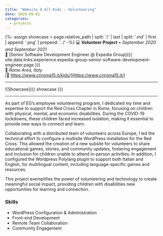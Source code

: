 ```yaml
---
title: "Website 4 All Kids - Volunteering"
date: 2020-09-01
categories:
  - projects
---
```

{%- assign showcase = page.relative_path |  split: '/' | last | split: '.md' | first | append: '.png' | prepend: '../' -%}
💻 **Volunteer Project** • _September 2020 and September 2021_  
🏢 [Senior Software Development Engineer @ Expedia Group]({{ site.data.links.experience.expedia-group-senior-software-development-engineer.page }})  
📍 _Rome Area, Italy_  
[🔗 https://www.criroma15.it/kids/](https://www.criroma15.it/)  

---

![Showcase]({{ showcase }})

---

As part of EG’s employee volunteering program, I dedicated my time and expertise to support the Red Cross Chapter in Rome, focusing on children with physical, mental, and economic disabilities. During the COVID-19 lockdowns, these children faced increased isolation, making it essential to provide new ways to connect and learn.

Collaborating with a distributed team of volunteers across Europe, I led the technical effort to configure a multisite WordPress installation for the Red Cross. This allowed the creation of a new subsite for volunteers to share educational games, stories, and community updates, fostering engagement and inclusion for children unable to attend in-person activities.
In addition, I configured the Wordpress Polylang plugin to support both Italian and English, for multilingual content, including language-specific games and resources.

This project exemplifies the power of volunteering and technology to create meaningful social impact, providing children with disabilities new opportunities for learning and connection.


### Skills

- WordPress Configuration & Administration
- Front-end Development
- Remote Team Collaboration
- Community Engagement
